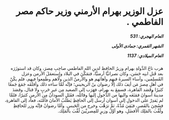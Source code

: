 <h1 dir="rtl">عزل الوزير بهرام الأرمني وزير حاكم مصر الفاطمي .</h1>

<h5 dir="rtl">العام الهجري:  531

الشهر القمري: جمادى الأولى

العام الميلادي: 1137</h5>

<p dir="rtl">هرب تاجُ الدَّولةِ بهرام وزيرُ الحافظ لدينِ الله الفاطمي صاحِبِ مِصرَ، وكان قد استوزَرَه بعد قَتلِ ابنِه حَسَن، وكان نصرانيًّا أرمنيًّا، فتمَكَّنَ في البلاد واستعمَلَ الأرمن وعزل المُسلِمين، وأساء السيرةَ فيهم وأهانَهم هو والأرمنُ الذين ولَّاهم وطَمِعوا فيهم، فلم يكُنْ في أهلِ مِصرَ مَن أنِفَ ذلك إلَّا رضوان بنُ الريحيني؛ فإنَّه لَمَّا ساءه ذلك وأقلَقَه جَمَعَ جَمعًا كثيرًا وقَصَد القاهرة، فسمِعَ به بهرام، فهَرَب إلى الصعيد مِن غيرِ حَربٍ ولا قتال، وقصَدَ مدينةَ أُسوانَ فمَنَعَه واليها من الدُّخولِ إليها وقاتَلَه، فقَتَل السودانُ مِن الأرمنِ كثيرًا، فلمَّا لم يَقدِرْ على الدخولِ إلى أسوان أرسل إلى الحافِظِ يَطلُبُ الأمانَ فأمَّنَه، فعاد إلى القاهرةِ، فسُجِنَ بالقَصرِ، فبَقِيَ مُدَّةً، ثمَّ ترَهَّبَ وخرج من الحَبسِ. وأمَّا رضوانُ فإنَّه وزر للحافِظِ ولُقِّبَ بالمَلِك الأفضَلِ، وهو أوَّلُ وزيرٍ للمِصريِّينَ لُقِّبَ بالمَلِك.</p></br>
